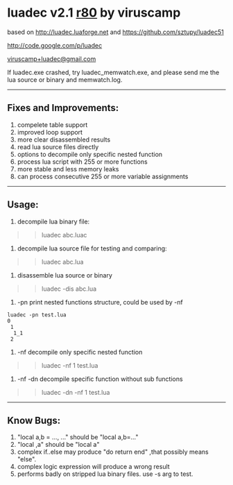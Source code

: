 # luadec v2.1 [r80](https://code.google.com/p/luadec/source/detail?r=80) by viruscamp #

based on http://luadec.luaforge.net and https://github.com/sztupy/luadec51

http://code.google.com/p/luadec

viruscamp+luadec@gmail.com

If luadec.exe crashed, try luadec\_memwatch.exe, and please send me the lua source or binary and memwatch.log.


---

## Fixes and Improvements: ##
  1. compelete table support
  1. improved loop support
  1. more clear disassembled results
  1. read lua source files directly
  1. options to decompile only specific nested function
  1. process lua script with 255 or more functions
  1. more stable and less memory leaks
  1. can process consecutive 255 or more variable assignments


---

## Usage: ##
  1. decompile lua binary file:
> > luadec abc.luac
  1. decompile lua source file for testing and comparing:
> > luadec abc.lua
  1. disassemble lua source or binary
> > luadec -dis abc.lua
  1. -pn print nested functions structure, could be used by -nf
```
luadec -pn test.lua
0
 1 
  1_1
 2
```
  1. -nf decompile only specific nested function
> > luadec -nf 1 test.lua
  1. -nf -dn decompile specific function without sub functions
> > luadec -dn -nf 1 test.lua


---

## Know Bugs: ##
  1. "local a,b = ..., ..." should be "local a,b=..."
  1. "local ,a" should be "local a"
  1. complex if..else may produce "do return end" ,that possibly means "else".
  1. complex logic expression will produce a wrong result
  1. performs badly on stripped lua binary files. use -s arg to test.